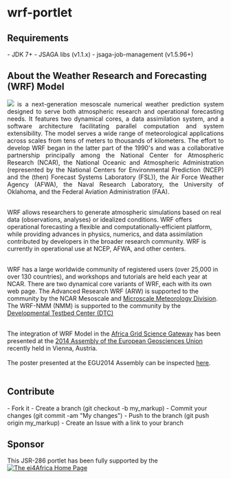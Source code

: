 # wrf-portlet

<h2>Requirements</h2>
- JDK 7+
- JSAGA libs (v1.1.x)
- jsaga-job-management (v1.5.96+)

<h2>About the Weather Research and Forecasting (WRF) Model</h2>
<p align="justify">
<img src="http://ei4africa.eu/files/2014/05/wrf-model-logo.png" border="0">
is a next-generation mesoscale numerical weather prediction system designed to serve both atmospheric research and operational forecasting needs. It features two dynamical cores, a data assimilation system, and a software architecture facilitating parallel computation and system extensibility. The model serves a wide range of meteorological applications across scales from tens of meters to thousands of kilometers. The effort to develop WRF began in the latter part of the 1990's and was a collaborative partnership principally among the National Center for Atmospheric Research (NCAR), the National Oceanic and Atmospheric Administration (represented by the National Centers for Environmental Prediction (NCEP) and the (then) Forecast Systems Laboratory (FSL)), the Air Force Weather Agency (AFWA), the Naval Research Laboratory, the University of Oklahoma, and the Federal Aviation Administration (FAA). <br/><br/>

WRF allows researchers to generate atmospheric simulations based on real data (observations, analyses) or idealized conditions. WRF offers operational forecasting a flexible and computationally-efficient platform, while providing advances in physics, numerics, and data assimilation contributed by developers in the broader research community. WRF is currently in operational use at NCEP, AFWA, and other centers. <br/><br/>

WRF has a large worldwide community of registered users (over 25,000 in over 130 countries), and workshops and tutorials are held each year at NCAR. There are two dynamical core variants of WRF, each with its own web page. The Advanced Research WRF (ARW) is supported to the community by the NCAR Mesoscale and <a href="http://www.mmm.ucar.edu/wrf/users">Microscale Meteorology Division</a>. The WRF-NMM (NMM) is supported to the community by the <a href="http://www.dtcenter.org/wrf-nmm/users">Developmental Testbed Center (DTC)</a><br/><br/>

The integration of  WRF Model in the <a href="http://sgw.africa-grid.org/wrf">Africa Grid Science Gateway<a/> has been presented at the <a href="http://www.egu2014.eu/">2014 Assembly of the European Geosciences Union</a> recently held in Vienna, Austria. </br></br>
The poster presented at the EGU2014 Assembly can be inspected <a href="http://ei4africa.eu/files/2014/05/EGU14_WRF_Africa-Grid.pdf">here</a>.</br></br>
</p>

<h2>Contribute</h2>
- Fork it
- Create a branch (git checkout -b my_markup)
- Commit your changes (git commit -am "My changes")
- Push to the branch (git push origin my_markup)
- Create an Issue with a link to your branch
 
<h2>Sponsor</h2>
This JSR-286 portlet has been fully supported by the 
<a href="http://ei4africa.eu"><img src="http://ei4africa.eu/files/2013/04/eI4africa_logo.png" border="0" title="The ei4Africa Home Page"></a>


